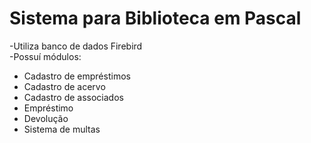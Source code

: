 # Sistema para Biblioteca em Pascal

-Utiliza banco de dados Firebird<br>
-Possuí módulos:<br>
<ul>
	<li>Cadastro de empréstimos</li>
	<li>Cadastro de acervo</li>
	<li>Cadastro de associados</li>
	<li>Empréstimo</li>
	<li>Devolução</li>
	<li>Sistema de multas</li>
</ul>
